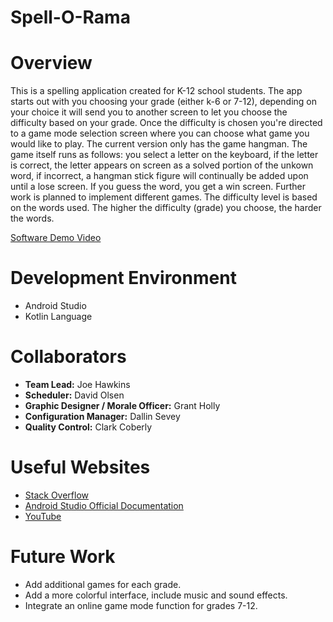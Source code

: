# Spell-O-Rama

# Overview

This is a spelling application created for K-12 school students. The app starts out with you choosing your grade (either k-6 or 7-12), depending on your choice it will send you to another screen to let you choose the difficulty based on your grade. Once the difficulty is chosen you're directed to a game mode selection screen where you can choose what game you would like to play. The current version only has the game hangman. The game itself runs as follows: you select a letter on the keyboard, if the letter is correct, the letter appears on screen as a solved portion of the unkown word, if incorrect, a hangman stick figure will continually be added upon until a lose screen. If you guess the word, you get a win screen. Further work is planned to implement different games. The difficulty level is based on the words used. The higher the difficulty (grade) you choose, the harder the words.

[Software Demo Video](http://youtube.link.goes.here)

# Development Environment

* Android Studio
* Kotlin Language

# Collaborators

* **Team Lead:** Joe Hawkins
* **Scheduler:** David Olsen
* **Graphic Designer / Morale Officer:** Grant Holly
* **Configuration Manager:** Dallin Sevey
* **Quality Control:** Clark Coberly

# Useful Websites

* [Stack Overflow](stackoverflow.com)
* [Android Studio Official Documentation](https://developer.android.com/docs)
* [YouTube](YouTube.com)


# Future Work


* Add additional games for each grade.
* Add a more colorful interface, include music and sound effects.
* Integrate an online game mode function for grades 7-12.

